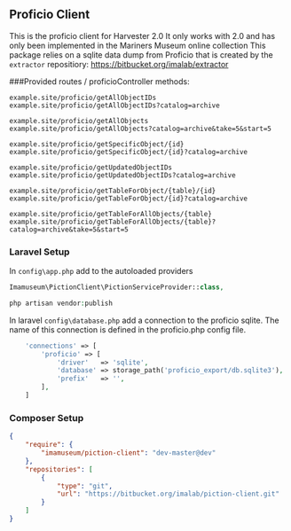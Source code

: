 ## Proficio Client

This is the proficio client for Harvester 2.0
It only works with 2.0 and has only been implemented in the Mariners Museum online collection
This package relies on a sqlite data dump from Proficio that is created by the `extractor` repositiory: https://bitbucket.org/imalab/extractor

###Provided routes / proficioController methods:
```
example.site/proficio/getAllObjectIDs
example.site/proficio/getAllObjectIDs?catalog=archive

example.site/proficio/getAllObjects
example.site/proficio/getAllObjects?catalog=archive&take=5&start=5

example.site/proficio/getSpecificObject/{id}
example.site/proficio/getSpecificObject/{id}?catalog=archive

example.site/proficio/getUpdatedObjectIDs
example.site/proficio/getUpdatedObjectIDs?catalog=archive

example.site/proficio/getTableForObject/{table}/{id}
example.site/proficio/getTableForObject/{id}?catalog=archive

example.site/proficio/getTableForAllObjects/{table}
example.site/proficio/getTableForAllObjects/{table}?catalog=archive&take=5&start=5
```

### Laravel Setup

In `config\app.php` add to the autoloaded providers
```php
Imamuseum\PictionClient\PictionServiceProvider::class,
```

```php
php artisan vendor:publish
```

In laravel `config\database.php` add a connection to the proficio sqlite. The name of this connection is defined in the proficio.php config file.
```php
    'connections' => [
        'proficio' => [
            'driver'   => 'sqlite',
            'database' => storage_path('proficio_export/db.sqlite3'),
            'prefix'   => '',
        ],
    ]
```

### Composer Setup
```json
{
    "require": {
        "imamuseum/piction-client": "dev-master@dev"
    },
    "repositories": [
        {
            "type": "git",
            "url": "https://bitbucket.org/imalab/piction-client.git"
        }
    ]
}
```